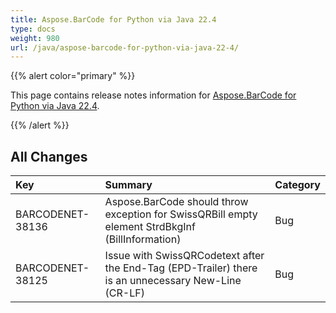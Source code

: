 ```yaml
---
title: Aspose.BarCode for Python via Java 22.4
type: docs
weight: 980
url: /java/aspose-barcode-for-python-via-java-22-4/
---
```


{{% alert color="primary" %}} 

This page contains release notes information for [Aspose.BarCode for Python via Java 22.4](https://downloads.aspose.com/barcode/pythonjava/new-releases/aspose.barcode-for-python-via-java-22.4/).

{{% /alert %}} 
## **All Changes**

|**Key**|**Summary**|**Category**|
| :- | :- | :- |
|BARCODENET-38136|Aspose.BarCode should throw exception for SwissQRBill empty element StrdBkgInf (BillInformation)|Bug|
|BARCODENET-38125|Issue with SwissQRCodetext after the End-Tag (EPD-Trailer) there is an unnecessary New-Line (CR-LF)|Bug|
